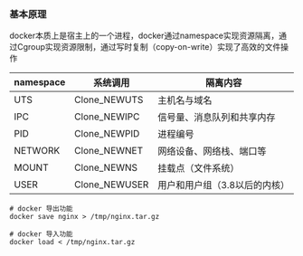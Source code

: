 
### 基本原理
docker本质上是宿主上的一个进程，docker通过namespace实现资源隔离，通过Cgroup实现资源限制，通过写时复制（copy-on-write）实现了高效的文件操作

| namespace | 系统调用          | 隔离内容             |
| --------- | ------------- | ---------------- |
| UTS       | Clone_NEWUTS  | 主机名与域名           |
| IPC       | Clone_NEWIPC  | 信号量、消息队列和共享内存    |
| PID       | Clone_NEWPID  | 进程编号             |
| NETWORK   | Clone_NEWNET  | 网络设备、网络栈、端口等     |
| MOUNT     | Clone_NEWNS   | 挂载点（文件系统）        |
| USER      | Clone_NEWUSER | 用户和用户组（3.8以后的内核） |


```shell
# docker 导出功能
docker save nginx > /tmp/nginx.tar.gz 

# docker 导入功能
docker load < /tmp/nginx.tar.gz 

```




